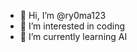 - 👋 Hi, I’m @ry0ma123
- 👀 I’m interested in coding
- 🌱 I’m currently learning AI

<!---
ry0ma123/ry0ma123 is a ✨ special ✨ repository because its `README.md` (this file) appears on your GitHub profile.
You can click the Preview link to take a look at your changes.
--->
